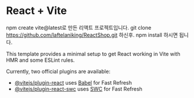 # React + Vite

npm create vite@latest로 만든 리액트 프로젝트입니다.
git clone https://github.com/laftelaniking/ReactShop.git 하신후.
npm install 하시면 됩니다.

This template provides a minimal setup to get React working in Vite with HMR and some ESLint rules.

Currently, two official plugins are available:

- [@vitejs/plugin-react](https://github.com/vitejs/vite-plugin-react/blob/main/packages/plugin-react/README.md) uses [Babel](https://babeljs.io/) for Fast Refresh
- [@vitejs/plugin-react-swc](https://github.com/vitejs/vite-plugin-react-swc) uses [SWC](https://swc.rs/) for Fast Refresh
